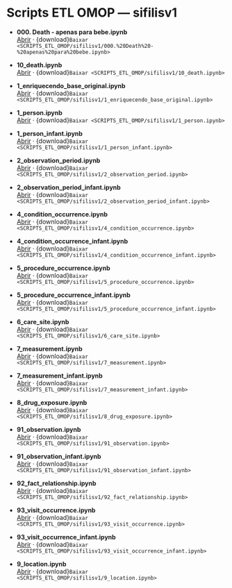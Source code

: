 # Scripts ETL OMOP — sifilisv1

- **000. Death - apenas para bebe.ipynb**  
  [Abrir](SCRIPTS_ETL_OMOP/sifilisv1/000.%20Death%20-%20apenas%20para%20bebe.ipynb) · {download}`Baixar <SCRIPTS_ETL_OMOP/sifilisv1/000.%20Death%20-%20apenas%20para%20bebe.ipynb>`

- **10_death.ipynb**  
  [Abrir](SCRIPTS_ETL_OMOP/sifilisv1/10_death.ipynb) · {download}`Baixar <SCRIPTS_ETL_OMOP/sifilisv1/10_death.ipynb>`

- **1_enriquecendo_base_original.ipynb**  
  [Abrir](SCRIPTS_ETL_OMOP/sifilisv1/1_enriquecendo_base_original.ipynb) · {download}`Baixar <SCRIPTS_ETL_OMOP/sifilisv1/1_enriquecendo_base_original.ipynb>`

- **1_person.ipynb**  
  [Abrir](SCRIPTS_ETL_OMOP/sifilisv1/1_person.ipynb) · {download}`Baixar <SCRIPTS_ETL_OMOP/sifilisv1/1_person.ipynb>`

- **1_person_infant.ipynb**  
  [Abrir](SCRIPTS_ETL_OMOP/sifilisv1/1_person_infant.ipynb) · {download}`Baixar <SCRIPTS_ETL_OMOP/sifilisv1/1_person_infant.ipynb>`

- **2_observation_period.ipynb**  
  [Abrir](SCRIPTS_ETL_OMOP/sifilisv1/2_observation_period.ipynb) · {download}`Baixar <SCRIPTS_ETL_OMOP/sifilisv1/2_observation_period.ipynb>`

- **2_observation_period_infant.ipynb**  
  [Abrir](SCRIPTS_ETL_OMOP/sifilisv1/2_observation_period_infant.ipynb) · {download}`Baixar <SCRIPTS_ETL_OMOP/sifilisv1/2_observation_period_infant.ipynb>`

- **4_condition_occurrence.ipynb**  
  [Abrir](SCRIPTS_ETL_OMOP/sifilisv1/4_condition_occurrence.ipynb) · {download}`Baixar <SCRIPTS_ETL_OMOP/sifilisv1/4_condition_occurrence.ipynb>`

- **4_condition_occurrence_infant.ipynb**  
  [Abrir](SCRIPTS_ETL_OMOP/sifilisv1/4_condition_occurrence_infant.ipynb) · {download}`Baixar <SCRIPTS_ETL_OMOP/sifilisv1/4_condition_occurrence_infant.ipynb>`

- **5_procedure_occurrence.ipynb**  
  [Abrir](SCRIPTS_ETL_OMOP/sifilisv1/5_procedure_occurrence.ipynb) · {download}`Baixar <SCRIPTS_ETL_OMOP/sifilisv1/5_procedure_occurrence.ipynb>`

- **5_procedure_occurrence_infant.ipynb**  
  [Abrir](SCRIPTS_ETL_OMOP/sifilisv1/5_procedure_occurrence_infant.ipynb) · {download}`Baixar <SCRIPTS_ETL_OMOP/sifilisv1/5_procedure_occurrence_infant.ipynb>`

- **6_care_site.ipynb**  
  [Abrir](SCRIPTS_ETL_OMOP/sifilisv1/6_care_site.ipynb) · {download}`Baixar <SCRIPTS_ETL_OMOP/sifilisv1/6_care_site.ipynb>`

- **7_measurement.ipynb**  
  [Abrir](SCRIPTS_ETL_OMOP/sifilisv1/7_measurement.ipynb) · {download}`Baixar <SCRIPTS_ETL_OMOP/sifilisv1/7_measurement.ipynb>`

- **7_measurement_infant.ipynb**  
  [Abrir](SCRIPTS_ETL_OMOP/sifilisv1/7_measurement_infant.ipynb) · {download}`Baixar <SCRIPTS_ETL_OMOP/sifilisv1/7_measurement_infant.ipynb>`

- **8_drug_exposure.ipynb**  
  [Abrir](SCRIPTS_ETL_OMOP/sifilisv1/8_drug_exposure.ipynb) · {download}`Baixar <SCRIPTS_ETL_OMOP/sifilisv1/8_drug_exposure.ipynb>`

- **91_observation.ipynb**  
  [Abrir](SCRIPTS_ETL_OMOP/sifilisv1/91_observation.ipynb) · {download}`Baixar <SCRIPTS_ETL_OMOP/sifilisv1/91_observation.ipynb>`

- **91_observation_infant.ipynb**  
  [Abrir](SCRIPTS_ETL_OMOP/sifilisv1/91_observation_infant.ipynb) · {download}`Baixar <SCRIPTS_ETL_OMOP/sifilisv1/91_observation_infant.ipynb>`

- **92_fact_relationship.ipynb**  
  [Abrir](SCRIPTS_ETL_OMOP/sifilisv1/92_fact_relationship.ipynb) · {download}`Baixar <SCRIPTS_ETL_OMOP/sifilisv1/92_fact_relationship.ipynb>`

- **93_visit_occurrence.ipynb**  
  [Abrir](SCRIPTS_ETL_OMOP/sifilisv1/93_visit_occurrence.ipynb) · {download}`Baixar <SCRIPTS_ETL_OMOP/sifilisv1/93_visit_occurrence.ipynb>`

- **93_visit_occurrence_infant.ipynb**  
  [Abrir](SCRIPTS_ETL_OMOP/sifilisv1/93_visit_occurrence_infant.ipynb) · {download}`Baixar <SCRIPTS_ETL_OMOP/sifilisv1/93_visit_occurrence_infant.ipynb>`

- **9_location.ipynb**  
  [Abrir](SCRIPTS_ETL_OMOP/sifilisv1/9_location.ipynb) · {download}`Baixar <SCRIPTS_ETL_OMOP/sifilisv1/9_location.ipynb>`
